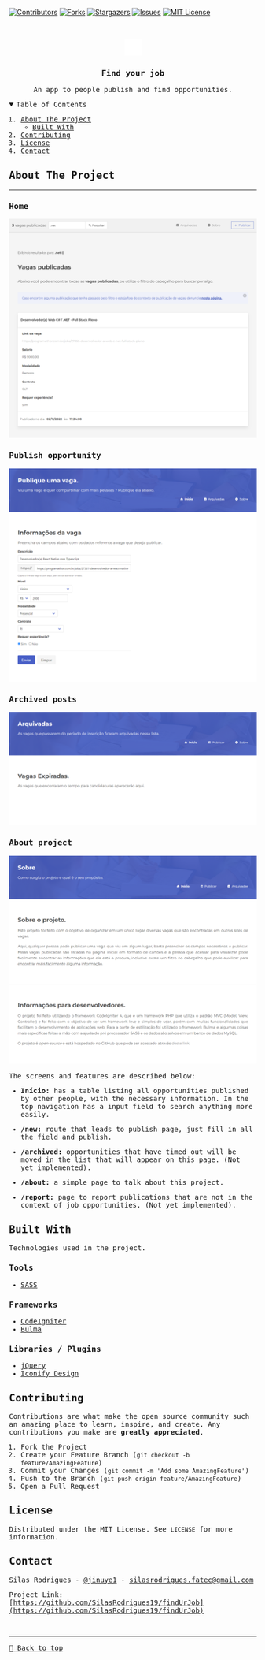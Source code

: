 [![Contributors][contributors-shield]][contributors-url]
[![Forks][forks-shield]][forks-url]
[![Stargazers][stars-shield]][stars-url]
[![Issues][issues-shield]][issues-url]
[![MIT License][license-shield]][license-url]

<!-- PROJECT LOGO -->
<br />
<samp>
<p align="center">
  <a href="#">
    <img src="./logo.svg" alt="Logo" width="35">
  </a>

  <h3 align="center">Find your job</h3>

  <p align="center">
    An app to people publish and find opportunities.
  </p>
</p>

<!-- TABLE OF CONTENTS -->
<details open="open">
  <summary>Table of Contents</summary>
  <ol>
    <li>
      <a href="#about-the-project">About The Project</a>
      <ul>
        <li><a href="#built-with">Built With</a></li>
      </ul>
    </li>
    <li><a href="#contributing">Contributing</a></li>
    <li><a href="#license">License</a></li>
    <li><a href="#contact">Contact</a></li>
  </ol>
</details>

<!-- ABOUT THE PROJECT -->

## About The Project

<hr>

### Home

[![Preview][product-screenshot]](#)


### Publish opportunity
[![Preview][product-screenshot2]](#)

### Archived posts
[![Preview][product-screenshot3]](#)

### About project
[![Preview][product-screenshot4]](#)


The screens and features are described below:
 
- **Início:** has a table listing all opportunities published by other people, with the necessary information. In the top navigation has a input field to search anything more easily.

- **/new:** route that leads to publish page, just fill in all the field and publish.

- **/archived:** opportunities that have timed out will be moved in the list that will appear on this page. (Not yet implemented).

- **/about:** a simple page to talk about this project.

- **/report:** page to report publications that are not in the context of job opportunities. (Not yet implemented).


## Built With

Technologies used in the project.

### Tools

- [SASS](https://sass-lang.com/)

### Frameworks

- [CodeIgniter](https://codeigniter.com/)
- [Bulma](https://bulma.io/)

### Libraries / Plugins

- [jQuery](https://jquery.com/)
- [Iconify Design](https://iconify.design/)


<!-- CONTRIBUTING -->

## Contributing

Contributions are what make the open source community such an amazing place to learn, inspire, and create. Any contributions you make are **greatly appreciated**.

1. Fork the Project
2. Create your Feature Branch (`git checkout -b feature/AmazingFeature`)
3. Commit your Changes (`git commit -m 'Add some AmazingFeature'`)
4. Push to the Branch (`git push origin feature/AmazingFeature`)
5. Open a Pull Request

<!-- LICENSE -->

## License

Distributed under the MIT License. See `LICENSE` for more information.

<!-- CONTACT -->

## Contact

Silas Rodrigues - [@jinuye1](https://twitter.com/jinuye1) - silasrodrigues.fatec@gmail.com

Project Link: [https://github.com/SilasRodrigues19/findUrJob](https://github.com/SilasRodrigues19/findUrJob) <br>

<!-- MARKDOWN LINKS & IMAGES -->
<!-- https://www.markdownguide.org/basic-syntax/#reference-style-links -->

[contributors-shield]: https://img.shields.io/github/contributors/SilasRodrigues19/findUrJob.svg?style=for-the-badge
[contributors-url]: https://github.com/SilasRodrigues19/findUrJob/graphs/contributors
[forks-shield]: https://img.shields.io/github/forks/SilasRodrigues19/findUrJob.svg?style=for-the-badge
[forks-url]: https://github.com/SilasRodrigues19/findUrJob/network/members
[stars-shield]: https://img.shields.io/github/stars/SilasRodrigues19/findUrJob.svg?style=for-the-badge
[stars-url]: https://github.com/SilasRodrigues19/findUrJob/stargazers
[issues-shield]: https://img.shields.io/github/issues/SilasRodrigues19/findUrJob.svg?style=for-the-badge
[issues-url]: https://github.com/SilasRodrigues19/findUrJob/issues
[license-shield]: https://img.shields.io/github/license/SilasRodrigues19/findUrJob.svg?style=for-the-badge
[license-url]: https://github.com/SilasRodrigues19/findUrJob/blob/master/LICENSE
[product-screenshot]: ./public/screenshots/preview.png
[product-screenshot2]: ./public/screenshots/preview2.png
[product-screenshot3]: ./public/screenshots/preview3.png
[product-screenshot4]: ./public/screenshots/preview4.png
[license-url]: https://github.com/SilasRodrigues19/findUrJob/blob/master/LICENSE

<br><hr>
[🔼 Back to top](#Find-your-job)